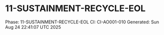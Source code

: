 # 11-SUSTAINMENT-RECYCLE-EOL
Phase: 11-SUSTAINMENT-RECYCLE-EOL
CI: CI-AO001-010
Generated: Sun Aug 24 22:41:07 UTC 2025
